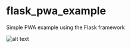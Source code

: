 # flask_pwa_example

Simple PWA example using the Flask framework

![alt text](https://github.com/[Trigo93]/[flask_pwa_example]/pwa.png?raw=true)
